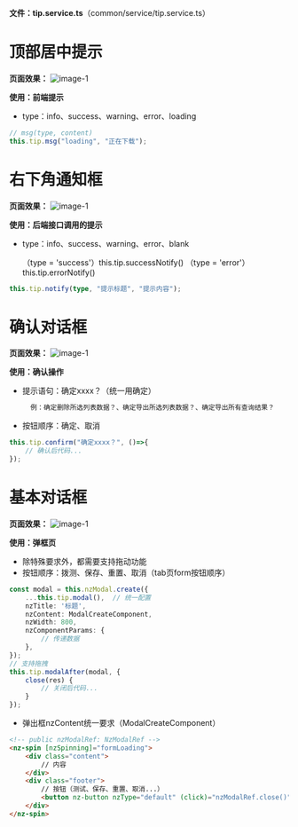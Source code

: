 **文件：tip.service.ts**（common/service/tip.service.ts）

# 顶部居中提示

**页面效果：**
![image-1](assets/md/imgs/tip-msg.png)

**使用：前端提示**
- type：info、success、warning、error、loading  
```typescript
// msg(type, content)
this.tip.msg("loading", "正在下载");
```

# 右下角通知框

**页面效果：**
![image-1](assets/md/imgs/tip-notify.png)

**使用：后端接口调用的提示**
- type：info、success、warning、error、blank  
  
	（type = 'success'）this.tip.successNotify()
	（type = 'error'）this.tip.errorNotify()
```typescript
this.tip.notify(type, "提示标题", "提示内容");
```

# 确认对话框

**页面效果：**
![image-1](assets/md/imgs/tip-confirm.png)

**使用：确认操作**
- 提示语句：确定xxxx？（统一用确定）
  ```html
	例：确定删除所选列表数据？、确定导出所选列表数据？、确定导出所有查询结果？
	```
- 按钮顺序：确定、取消
```typescript
this.tip.confirm("确定xxxx？", ()=>{
	// 确认后代码...
});
```

# 基本对话框

**页面效果：**
![image-1](assets/md/imgs/tip-modal.png)

**使用：弹框页**
- 除特殊要求外，都需要支持拖动功能
- 按钮顺序：拨测、保存、重置、取消（tab页form按钮顺序）
```typescript
const modal = this.nzModal.create({
	...this.tip.modal(),  // 统一配置
	nzTitle: '标题',
	nzContent: ModalCreateComponent,
	nzWidth: 800,
	nzComponentParams: {
		// 传递数据
	},
});
// 支持拖拽
this.tip.modalAfter(modal, {
	close(res) {
		// 关闭后代码...
	}
});
```
- 弹出框nzContent统一要求（ModalCreateComponent）
```html
<!-- public nzModalRef: NzModalRef -->
<nz-spin [nzSpinning]="formLoading">
	<div class="content">
		// 内容
	</div>
	<div class="footer">
		// 按钮（测试、保存、重置、取消...）
		<button nz-button nzType="default" (click)="nzModalRef.close()">取消</button>
	</div>
</nz-spin>
```

		


